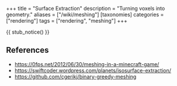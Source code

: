+++
title = "Surface Extraction"
description = "Turning voxels into geometry."
aliases = ["/wiki/meshing"]
[taxonomies]
categories = ["rendering"]
tags = ["rendering", "meshing"]
+++

{{ stub_notice() }}

## References

- <https://0fps.net/2012/06/30/meshing-in-a-minecraft-game/>
- <https://swiftcoder.wordpress.com/planets/isosurface-extraction/>
- <https://github.com/cgerikj/binary-greedy-meshing>
